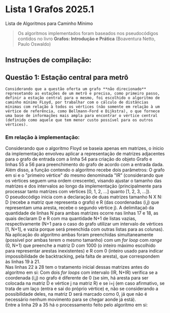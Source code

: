 # Lista 1 Grafos 2025.1
 Lista de Algoritmos para Caminho Mínimo
>Os algoritmos implementados foram baseados nos pseudocódigos contidos no livro **Grafos: Introdução e Prática** (Boaventura Netto, Paulo Oswaldo)
## Instruções de compilação:

## Questão 1: Estação central para metrô
    Considerando que a questão oferta um grafo **não direcionado** represetando as estações de um metrô e precisa, como primeiro passo, definir a estação central para o mesmo, foi escolhido o algoritmo de caminho mínimo FLoyd, por trabalhar com o cálculo de distâncias mínimas com relação à todos os vértices (não somente em relação à um vértice de referência, como Bellmann-Ford e Dijkstra), o que fornece uma base de informações mais ampla para encontrar o vértice central (definido como aquele que tem menor custo possível para os outros vértices).
### Em relação à implementação:
Considerando que o algoritmo Floyd se baseia apenas em matrizes, o ínicio da implementação envolveu aplicar a representação de matrizes adjacentes para o grafo de entrada com a linha 54 para criação do objeto Grafo e linhas 55 a 56 para preenchimento do grafo de acordo com a entrada dada.  
Além disso, a função contendo o algoritmo recebe dois parâmetros: O grafo em si e o "primeiro vértice" do mesmo denominada "IR" (considerando que os vértices seguem uma ordem crescente), visando ajustar o tamanho das matrizes e dos intervalos ao longo da implementação (principalmente para processar tanto matrizes com vértices [0, 1, 2, ...] quanto [1, 2, 3, ...]).  
O pseudocódigo inicia com a declaração de duas matrizes tamanho N X N: D (recebe a matriz que representa o grafo) e R (das coordenadas (i,j) que representam uma aresta, recebe o segundo vértice j). A delimitaçaõ da quantidade de linhas N para ambas matrizes ocorre nas linhas 17 e 18, as quais declaram D e R com ma quantidade N+1 de listas vazias, respectivamente (N+1 para o caso do grafo utilizar um intervalo de vértices [1, N+1], e vazia porque será preenchida com outras listas para as colunas). Na aplicação do algoritmo ambas foram preenchidas simultaneamente (possível por ambas terem o mesmo tamanho) com um *for loop* com *range* (0, N+1) que preenche a matriz D com 1000 (o inteiro máximo escolhido para representar arestas inexistentes) e R com 0 (inteiro usado para indicar impossibilidade de backtracking, pela falta de aresta), que correspondem às linhas 19 à 21.  
Nas linhas 22 à 28 tem o tratamento inicial dessas matrizes antes do algoritmo em si: Com dois *for loops* com intervalo (IR, N+IR) verifica se a coordenada (i,j) no grafo é diferente de 0 (se sim, há aresta para ser colocada na matriz D e vértice j na matriz R) e se i=j (em caso afirmativo, se trata de um laço (entra e sai do próprio vértice) e, não se considerando a possibilidade deles, na matriz D será marcado como 0, já que não é necessário nenhum movimento para se chegar aonde já está).  
Entre a linha 29 a 35 há o processamento feito pelo algoritmo em si: 